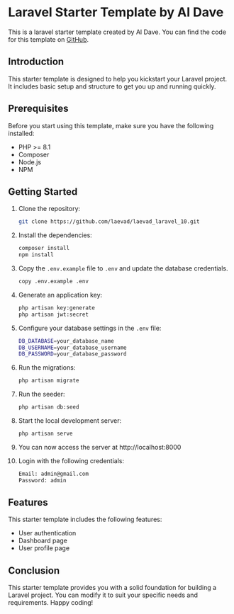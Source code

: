 # Laravel Starter Template by Al Dave

This is a laravel starter template created by Al Dave. You can find the code for this template on [GitHub](https://github.com/laevad/laevad_laravel_10).
## Introduction

This starter template is designed to help you kickstart your Laravel project. It includes basic setup and structure to get you up and running quickly.

## Prerequisites

Before you start using this template, make sure you have the following installed:

- PHP >= 8.1
- Composer
- Node.js
- NPM

## Getting Started

1. Clone the repository:
    ```bash
    git clone https://github.com/laevad/laevad_laravel_10.git
   ```
2. Install the dependencies:
    ```bash
    composer install
    npm install
    ```
3. Copy the `.env.example` file to `.env` and update the database credentials.
    ```bash
    copy .env.example .env
    ```
4. Generate an application key:
    ```bash
    php artisan key:generate
    php artisan jwt:secret
    ```

5. Configure your database settings in the `.env` file:

    ```bash
    DB_DATABASE=your_database_name
    DB_USERNAME=your_database_username
    DB_PASSWORD=your_database_password
    ```
6. Run the migrations:
    ```bash
    php artisan migrate
    ```
7. Run the seeder:
    ```bash
    php artisan db:seed
    ```
8. Start the local development server:
    ```bash
    php artisan serve
    ```
9. You can now access the server at http://localhost:8000
10. Login with the following credentials:
    ```bash
    Email: admin@gmail.com
    Password: admin
    ```


## Features

This starter template includes the following features:

- User authentication
- Dashboard page
- User profile page

## Conclusion

This starter template provides you with a solid foundation for building a Laravel project. You can modify it to suit your specific needs and requirements. Happy coding!






